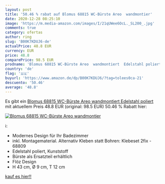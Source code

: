```yaml
---
layout: post
title: '50.46 % rabat auf Blomus 68815 WC-Bürste Areo  wandmontier'
date: 2020-12-28 08:25:10
image: 'https://m.media-amazon.com/images/I/21qUWee6OcL._SL200_.jpg'
comments: true
category: ofertas
author: ring
slug: 'B00K7KDUJ6-de'
actualPrice: 48.8 EUR
currency: EUR
price: 48.8
comparePrice: 98.5 EUR
prodname: 'Blomus 68815 WC-Bürste Areo  wandmontiert  Edelstahl poliert'
country: 'de'
flag: '🇩🇪'
buyurl: 'https://www.amazon.de/dp/B00K7KDUJ6/?tag=tolees0ca-21'
descuento: '50.46'
average: '48.8'
---
```


Es gibt ein [Blomus 68815 WC-Bürste Areo  wandmontiert  Edelstahl poliert](https://www.amazon.de/dp/B00K7KDUJ6/?tag=tolees0ca-21) mit aktuellem Preis 48.8 EUR (original: 98.5 EUR) 50.46 % Rabatt hier:

[![Blomus 68815 WC-Bürste Areo  wandmontier](https://m.media-amazon.com/images/I/21qUWee6OcL._SL200_.jpg)](https://www.amazon.de/dp/B00K7KDUJ6/?tag=tolees0ca-21)

ℹ️:

- Modernes Design für Ihr Badezimmer
- inkl. Montagematerial. Alternativ Kleben statt Bohren: Klebeset 2fix - 68809
- Edelstahl poliert, Kunststoff
- Bürste als Ersatzteil erhältlich
- Flöz Design
- H 43 cm, Ø 9 cm, T 12 cm

[kauf es hier!!](https://www.amazon.de/dp/B00K7KDUJ6/?tag=tolees0ca-21)
